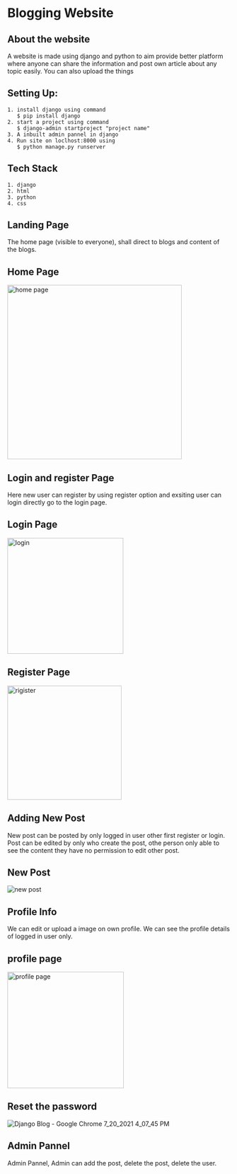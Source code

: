 
# Blogging  Website



## About the website

A website is made using django and python to aim
provide better platform where anyone can share the information and post own article about any topic easily.
You can also upload the things 

## Setting Up:
    1. install django using command
       $ pip install django
    2. start a project using command
       $ django-admin startproject "project name"
    3. A inbuilt admin pannel in django
    4. Run site on loclhost:8000 using 
       $ python manage.py runserver

## Tech Stack
      
    1. django
    2. html
    3. python
    4. css

  
   


  


## Landing Page
The home page (visible to everyone), shall direct to blogs and content of the blogs.
## Home Page
<img width="394" alt="home page" src="https://user-images.githubusercontent.com/81139669/126310729-465d7f98-de5c-4619-a42e-3def5cdbf5a8.png">

## Login and register Page
 Here new user can register by using register option and exsiting user can login directly 
 go to the login page.
 
 ## Login Page
 <img width="262" alt="login" src="https://user-images.githubusercontent.com/81139669/126311007-f707a3df-2e6c-403a-92a0-2ec2f6152407.png">

 ## Register Page
 <img width="258" alt="rigister" src="https://user-images.githubusercontent.com/81139669/126311190-101fbe02-98c4-4171-9f2a-5eebf9c20f93.png">
 
## Adding New Post 
  New post can be posted by only  logged in user other first register or login.
  Post can be edited by only who create the post, othe person only able to see the content
  they have no permission to edit other post.
 
 ## New Post
 ![new post](https://user-images.githubusercontent.com/81139669/126311409-e68e9d11-0c2a-4ca5-9df5-ab297ad0d68d.png)
 
 ## Profile Info
 We can edit or upload a image on own profile. We can see the profile details of logged in user only.
 
 ## profile page
 <img width="263" alt="profile page" src="https://user-images.githubusercontent.com/81139669/126311821-6a643523-7896-43b9-aaee-703357127166.png">

## Reset the password
![Django Blog - Google Chrome 7_20_2021 4_07_45 PM](https://user-images.githubusercontent.com/81139669/126312137-664c5f1f-3be0-4cd0-a3dc-9c45078e0cf1.png)


## Admin Pannel
 Admin Pannel, Admin can add the post, delete the post, delete the user.   
 
  
